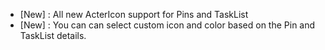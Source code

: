 - [New] : All new ActerIcon support for Pins and TaskList 
- [New] : You can can select custom icon and color based on the Pin and TaskList details.